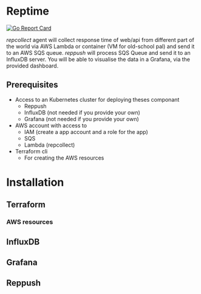 # Reptime

[![Go Report Card](https://goreportcard.com/badge/github.com/laghoule/reptime)](https://goreportcard.com/report/github.com/laghoule/reptime)

*repcollect* agent will collect response time of web/api from different part of the world via AWS Lambda or container (VM for old-school pal) and send it to an AWS SQS queue. *reppush* will process SQS Queue and send it to an InfluxDB server. You will be able to visualise the data in a Grafana, via the provided dashboard.

## Prerequisites

* Access to an Kubernetes cluster for deploying theses componant
  * Reppush
  * InfluxDB (not needed if you provide your own)
  * Grafana (not needed if you provide your own)
* AWS account with access to
  * IAM (create a app account and a role for the app)
  * SQS
  * Lambda (repcollect)
* Terraform cli
  * For creating the AWS resources

# Installation
## Terraform
### AWS resources
## InfluxDB
## Grafana
## Reppush
